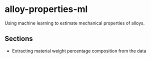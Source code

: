 # alloy-properties-ml
Using machine learning to estimate mechanical properties of alloys.

## Sections

- Extracting material weight percentage composition from the data
